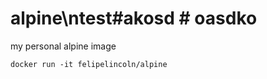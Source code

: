 # alpine\ntest#akosd # oasdko
my personal alpine image

```
docker run -it felipelincoln/alpine
```

